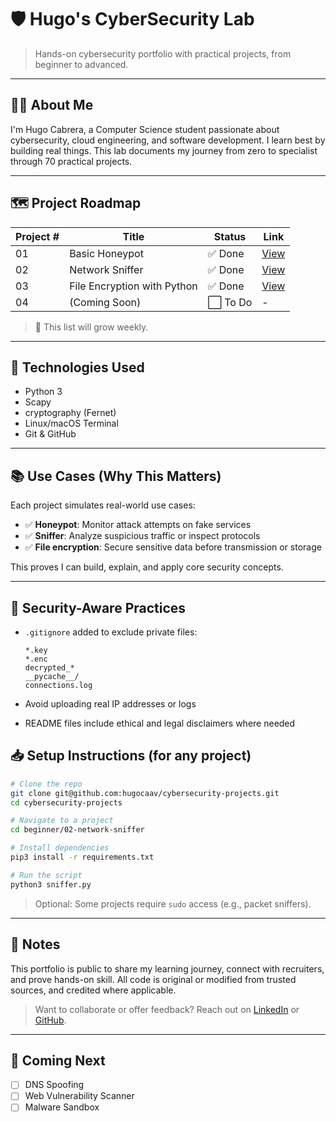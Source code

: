 # 🛡️ Hugo's CyberSecurity Lab

> Hands-on cybersecurity portfolio with practical projects, from beginner to advanced.

---

## 👨‍💻 About Me

I'm Hugo Cabrera, a Computer Science student passionate about cybersecurity, cloud engineering, and software development. I learn best by building real things. This lab documents my journey from zero to specialist through 70 practical projects.

---

## 🗺️ Project Roadmap

| Project # | Title                              | Status | Link |
|-----------|------------------------------------|--------|------|
| 01        | Basic Honeypot                     | ✅ Done | [View](./beginner/01-basic-honeypot) |
| 02        | Network Sniffer                    | ✅ Done | [View](./beginner/02-network-sniffer) |
| 03        | File Encryption with Python        | ✅ Done | [View](./beginner/03-file-encryption) |
| 04        | (Coming Soon)                      | ⬜ To Do | - |

> 🔧 This list will grow weekly.

---

## 🧠 Technologies Used

- Python 3
- Scapy
- cryptography (Fernet)
- Linux/macOS Terminal
- Git & GitHub

---

## 📚 Use Cases (Why This Matters)

Each project simulates real-world use cases:

- ✅ **Honeypot**: Monitor attack attempts on fake services
- ✅ **Sniffer**: Analyze suspicious traffic or inspect protocols
- ✅ **File encryption**: Secure sensitive data before transmission or storage

This proves I can build, explain, and apply core security concepts.

---

## 🔐 Security-Aware Practices

- `.gitignore` added to exclude private files:
  
  ```
  *.key
  *.enc
  decrypted_*
  __pycache__/
  connections.log
  ```
- Avoid uploading real IP addresses or logs
- README files include ethical and legal disclaimers where needed

## 📥 Setup Instructions (for any project)

```bash
# Clone the repo
git clone git@github.com:hugocaav/cybersecurity-projects.git
cd cybersecurity-projects

# Navigate to a project
cd beginner/02-network-sniffer

# Install dependencies
pip3 install -r requirements.txt

# Run the script
python3 sniffer.py
```

> Optional: Some projects require `sudo` access (e.g., packet sniffers).

---

## 📌 Notes

This portfolio is public to share my learning journey, connect with recruiters, and prove hands-on skill. All code is original or modified from trusted sources, and credited where applicable.

> Want to collaborate or offer feedback? Reach out on [LinkedIn](https://linkedin.com/in/hugoecaav) or [GitHub](https://github.com/hugocaav).

---

## 🔄 Coming Next

- [ ] DNS Spoofing
- [ ] Web Vulnerability Scanner
- [ ] Malware Sandbox
